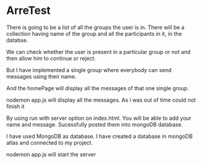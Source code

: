 # ArreTest
There is going to be a list of all the groups the user is in. There will be a collection having name of the group and all the participants in it, in the databse. 

We can check whether the user is present in a particular group or not and then allow him to continue or reject. 

But I have implemented a single group where everybody can send messages using their name. 

And the homePage will display all the messages of that one single group.

nodemon app.js will display all the messages. As i was out of time could not finish it

By using run with server option on index.html. You will be able to add your name and message. Sucessfully posted them into mongoDB database.

I have used MongoDB as database. I have created a database in mongoDB atlas and connected to my project.

nodemon app.js will start the server
